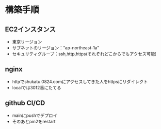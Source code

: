 # 構築手順  
## EC2インスタンス
 - 東京リージョン
 - サブネットのリージョン："ap-northeast-1a"
 - セキュリティグループ：ssh,http,https(それぞれどこからでもアクセス可能)

## nginx
 - httpでshukatu.0824.comにアクセスしてきた人をhttpsにリダイレクト
 - localでは3012番にたてる

## github CI/CD
- mainにpushでデプロイ
- そのあとpm2をrestart
